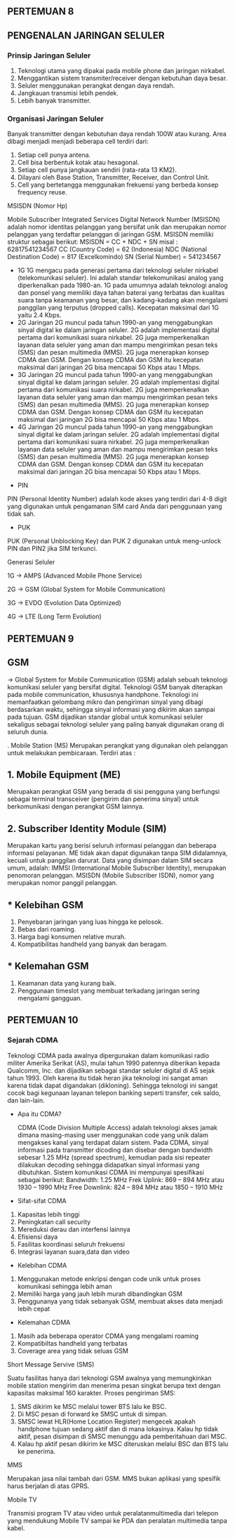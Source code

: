 ## PERTEMUAN 8

## PENGENALAN JARINGAN SELULER

### Prinsip Jaringan Seluler

1. Teknologi utama yang dipakai pada mobile phone dan jaringan nirkabel.
2. Menggantikan sistem transmiter/receiver dengan kebutuhan daya besar.
3. Seluler menggunakan perangkat dengan daya rendah.
4. Jangkauan transmisi lebih pendek.
5. Lebih banyak transmitter.

### Organisasi Jaringan Seluler
  Banyak transmitter dengan kebutuhan daya rendah 100W atau kurang. Area dibagi menjadi menjadi beberapa cell terdiri dari:
1. Setiap cell punya antena.
2. Cell bisa berbentuk kotak atau hexagonal.
3. Setiap cell punya jangkauan sendiri (rata-rata 13 KM2).
4. Dilayani oleh Base Station, Transmitter, Receiver, dan Control Unit.
5. Cell yang bertetangga menggunakan frekuensi yang berbeda konsep frequency reuse.

MSISDN (Nomor Hp)

   Mobile Subscriber Integrated Services Digital Network Number (MSISDN) adalah nomor identitas pelanggan yang bersifat unik dan merupakan nomor pelanggan yang terdaftar pelanggan di jaringan GSM. MSISDN memiliki struktur sebagai berikut:
MSISDN = CC + NDC + SN
misal : 62817541234567
CC (Country Code) = 62 (Indonesia)
NDC (National Destination Code) = 817 (Excelkomindo)
SN (Serial Number) = 541234567

* 1G
1G mengacu pada generasi pertama dari teknologi seluler nirkabel (telekomunikasi seluler). Ini adalah standar telekomunikasi analog yang diperkenalkan pada 1980-an. 1G pada umumnya adalah teknologi analog dan ponsel yang memiliki daya tahan baterai yang terbatas dan kualitas suara tanpa keamanan yang besar, dan kadang-kadang akan mengalami panggilan yang terputus (dropped calls). Kecepatan maksimal dari 1G yaitu 2.4 Kbps.
* 2G
Jaringan 2G muncul pada tahun 1990-an yang menggabungkan sinyal digital ke dalam jaringan seluler. 2G adalah implementasi digital pertama dari komunikasi suara nirkabel. 2G juga memperkenalkan layanan data seluler yang aman dan mampu mengirimkan pesan teks (SMS) dan pesan multimedia (MMS). 2G juga menerapkan konsep CDMA dan GSM. Dengan konsep CDMA dan GSM itu kecepatan maksimal dari jaringan 2G bisa mencapai 50 Kbps atau 1 Mbps.
* 3G
Jaringan 2G muncul pada tahun 1990-an yang menggabungkan sinyal digital ke dalam jaringan seluler. 2G adalah implementasi digital pertama dari komunikasi suara nirkabel. 2G juga memperkenalkan layanan data seluler yang aman dan mampu mengirimkan pesan teks (SMS) dan pesan multimedia (MMS). 2G juga menerapkan konsep CDMA dan GSM. Dengan konsep CDMA dan GSM itu kecepatan maksimal dari jaringan 2G bisa mencapai 50 Kbps atau 1 Mbps.
* 4G
Jaringan 2G muncul pada tahun 1990-an yang menggabungkan sinyal digital ke dalam jaringan seluler. 2G adalah implementasi digital pertama dari komunikasi suara nirkabel. 2G juga memperkenalkan layanan data seluler yang aman dan mampu mengirimkan pesan teks (SMS) dan pesan multimedia (MMS). 2G juga menerapkan konsep CDMA dan GSM. Dengan konsep CDMA dan GSM itu kecepatan maksimal dari jaringan 2G bisa mencapai 50 Kbps atau 1 Mbps.

 - PIN
 
 PIN (Personal Identity Number) adalah kode akses yang terdiri dari 4-8 digit yang digunakan untuk pengamanan SIM card Anda dari penggunaan yang tidak sah.
 
 - PUK
 
 PUK (Personal Unblocking Key) dan PUK 2 digunakan untuk meng-unlock PIN dan PIN2 jika SIM terkunci.


Generasi Seluler

 1G -> AMPS (Advanced Mobile Phone Service)
 
 2G -> GSM (Global System for Mobile Communication)
 
 3G -> EVDO (Evolution Data Optimized)
 
 4G -> LTE (Long Term Evolution)
 
## PERTEMUAN 9

## GSM
-> Global System for Mobile Communication (GSM) adalah sebuah teknologi komunikasi seluler yang bersifat digital. Teknologi GSM banyak diterapkan pada mobile communication, khususnya handphone. Teknologi ini memanfaatkan gelombang mikro dan pengiriman sinyal yang dibagi berdasarkan waktu, sehingga sinyal informasi yang dikirim akan sampai pada tujuan. GSM dijadikan standar global untuk komunikasi seluler sekaligus sebagai teknologi seluler yang paling banyak digunakan orang di seluruh dunia.

. Mobile Station (MS)
Merupakan perangkat yang digunakan oleh pelanggan untuk melakukan pembicaraan. Terdiri atas :

## 1. Mobile Equipment (ME)
    
   Merupakan perangkat GSM yang berada di sisi pengguna yang berfungsi sebagai terminal transceiver (pengirim dan penerima sinyal) untuk berkomunikasi dengan perangkat GSM lainnya.

## 2. Subscriber Identity Module (SIM)
  
  Merupakan kartu yang berisi seluruh informasi pelanggan dan beberapa informasi pelayanan. ME tidak akan dapat digunakan tanpa SIM didalamnya, kecuali untuk panggilan darurat. Data yang disimpan dalam SIM secara umum, adalah:
IMMSI (International Mobile Subscriber Identity), merupakan penomoran pelanggan.
MSISDN (Mobile Subscriber ISDN), nomor yang merupakan nomor panggil pelanggan.

## * Kelebihan GSM
1. Penyebaran jaringan yang luas hingga ke pelosok.
2. Bebas dari roaming.
3. Harga bagi konsumen relative murah.
4. Kompatibilitas handheld yang banyak dan beragam.

## * Kelemahan GSM

1. Keamanan data yang kurang baik.
2. Penggunaan timeslot yang membuat terkadang jaringan sering mengalami gangguan.

## PERTEMUAN 10

### Sejarah CDMA

  Teknologi CDMA pada awalnya dipergunakan dalam komunikasi radio militer Amerika Serikat (AS), mulai tahun 1990 patennya diberikan kepada Qualcomm, Inc. dan dijadikan sebagai standar seluler digital di AS sejak tahun 1993. Oleh karena itu tidak heran jika teknologi ini sangat aman karena tidak dapat digandakan (dikloning). Sehingga teknologi ini sangat cocok bagi kegunaan layanan telepon banking seperti transfer, cek saldo, dan lain-lain.

* Apa itu CDMA?

    CDMA (Code Division Multiple Access) adalah teknologi akses jamak dimana masing-masing user menggunakan code yang unik dalam mengakses kanal yang terdapat dalam sistem. Pada CDMA, sinyal informasi pada transmitter dicoding dan disebar dengan bandwidth sebesar 1.25 MHz (spread spectrum), kemudian pada sisi repeater dilakukan decoding sehingga didapatkan sinyal informasi yang dibutuhkan. Sistem komunikasi CDMA ini mempunyai spesifikasi sebagai berikut:
Bandwidth: 1.25 MHz
Frek Uplink: 869 – 894 MHz atau 1930 – 1990 MHz
Free Downlink: 824 – 894 MHz atau 1850 – 1910 MHz

* Sifat-sifat CDMA

1. Kapasitas lebih tinggi
2. Peningkatan call security
3. Mereduksi derau dan interfensi lainnya
4. Efisiensi daya
5. Fasilitas koordinasi seluruh frekuensi
6. Integrasi layanan suara,data dan video

- Kelebihan CDMA

1. Menggunakan metode enkripsi dengan code unik untuk proses komunikasi sehingga lebih aman
2. Memiliki harga yang jauh lebih murah dibandingkan GSM
3. Penggunanya yang tidak sebanyak GSM, membuat akses data menjadi lebih cepat

- Kelemahan CDMA

1. Masih ada beberapa operator CDMA yang mengalami roaming
2. Kompatibiltas handheld yang terbatas
3. Coverage area yang tidak seluas GSM

Short Message Servive (SMS)

   Suatu fasilitas hanya dari teknologi GSM awalnya yang memungkinkan mobile station mengirim dan menerima pesan singkat berupa text dengan kapasitas maksimal 160 karakter. Proses pengiriman SMS:
1. SMS dikirim ke MSC melalui tower BTS lalu ke BSC.
2. Di MSC pesan di forward ke SMSC untuk di simpan.
3. SMSC lewat HLR(Home Location Register) mengecek apakah handphone tujuan sedang aktif dan di mana lokasinya. Kalau hp tidak aktif, pesan disimpan di SMSC menunggu ada pemberitahuan dari MSC.
4. Kalau hp aktif pesan dikirim ke MSC diteruskan melalui BSC dan BTS lalu ke penerima.

MMS

   Merupakan jasa nilai tambah dari GSM. MMS bukan aplikasi yang spesifik harus berjalan di atas GPRS.

Mobile TV

   Transmisi program TV atau video untuk peralatanmultimedia dari telepon yang mendukung Mobile TV sampai ke PDA dan peralatan multimedia tanpa kabel.
